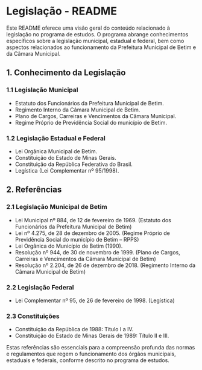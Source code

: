 # Legislação - README

Este README oferece uma visão geral do conteúdo relacionado à legislação no programa de estudos. O programa abrange conhecimentos específicos sobre a legislação municipal, estadual e federal, bem como aspectos relacionados ao funcionamento da Prefeitura Municipal de Betim e da Câmara Municipal.

## 1. Conhecimento da Legislação

### 1.1 Legislação Municipal

- Estatuto dos Funcionários da Prefeitura Municipal de Betim.
- Regimento Interno da Câmara Municipal de Betim.
- Plano de Cargos, Carreiras e Vencimentos da Câmara Municipal.
- Regime Próprio de Previdência Social do município de Betim.

### 1.2 Legislação Estadual e Federal

- Lei Orgânica Municipal de Betim.
- Constituição do Estado de Minas Gerais.
- Constituição da República Federativa do Brasil.
- Legística (Lei Complementar nº 95/1998).

## 2. Referências

### 2.1 Legislação Municipal de Betim

- Lei Municipal nº 884, de 12 de fevereiro de 1969. (Estatuto dos Funcionários da Prefeitura Municipal de Betim)
- Lei nº 4.275, de 28 de dezembro de 2005. (Regime Próprio de Previdência Social do município de Betim – RPPS)
- Lei Orgânica do Município de Betim (1990).
- Resolução nº 944, de 30 de novembro de 1999. (Plano de Cargos, Carreiras e Vencimentos da Câmara Municipal de Betim)
- Resolução nº 2.204, de 26 de dezembro de 2018. (Regimento Interno da Câmara Municipal de Betim)

### 2.2 Legislação Federal

- Lei Complementar nº 95, de 26 de fevereiro de 1998. (Legística)

### 2.3 Constituições

- Constituição da República de 1988: Título I a IV.
- Constituição do Estado de Minas Gerais de 1989: Título II e III.

Estas referências são essenciais para a compreensão profunda das normas e regulamentos que regem o funcionamento dos órgãos municipais, estaduais e federais, conforme descrito no programa de estudos.
